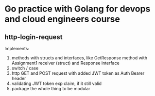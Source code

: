 # Go practice with Golang for devops and cloud engineers course           
## http-login-request            
Implements:         
1) methods with structs and interfaces, like GetResponse method with Assignment1 receiver (struct) and Response interface        
2) switch / case         
3) http GET and POST request with added JWT token as Auth Bearer header           
4) validating JWT token exp claim, if it still valid           
5) package the whole thing to be modular            
